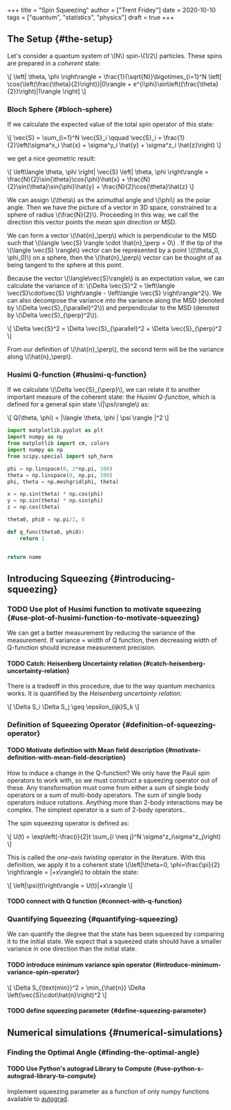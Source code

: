 +++
title = "Spin Squeezing"
author = ["Trent Fridey"]
date = 2020-10-10
tags = ["quantum", "statistics", "physics"]
draft = true
+++

## The Setup {#the-setup}

Let's consider a quantum system of \\(N\\) spin-\\(1/2\\) particles.
These spins are prepared in a _coherent_ state:

\\[
  \left| \theta, \phi \right\rangle = \frac{1}{\sqrt{N}}\bigotimes\_{i=1}^N  \left[
    \cos{\left(\frac{\theta}{2}\right)}|0\rangle +
    e^{i\phi}\sin\left({\frac{\theta}{2}}\right)|1\rangle
  \right]
  \\]


### Bloch Sphere {#bloch-sphere}

If we calculate the expected value of the total spin operator of this state:

\\[
  \vec{S} = \sum\_{i=1}^N \vec{S}\_i
  \qquad
  \vec{S}\_i = \frac{1}{2}\left(\sigma^x\_i \hat{x} + \sigma^y\_i \hat{y} + \sigma^z\_i \hat{z}\right)
  \\]

we get a nice geometric result:

\\[
  \left\langle \theta, \phi \right| \vec{S} \left| \theta, \phi \right\rangle =
  \frac{N}{2}\sin{\theta}\cos{\phi}\hat{x} +
  \frac{N}{2}\sin{\theta}\sin{\phi}\hat{y} +
  \frac{N}{2}\cos{\theta}\hat{z}
  \\]

We can assign \\(\theta\\) as the azimuthal angle and \\(\phi\\) as the polar angle.
Then we have the picture of a vector in 3D space, constrained to a sphere of radius \\(\frac{N}{2}\\).
Proceeding in this way, we call the direction this vector points the _mean spin direction_ or MSD.

We can form a vector \\(\hat{n}\_\perp\\) which is perpendicular to the MSD such that \\(\langle \vec{S} \rangle \cdot \hat{n}\_\perp = 0\\)  .
If the tip of the \\(\langle \vec{S} \rangle\\) vector can be represented by a point \\((\theta\_0, \phi\_0)\\) on a sphere, then the \\(\hat{n}\_\perp\\) vector can be thought of as being tangent to the sphere at this point.

Because the vector \\(\langle\vec{S}\rangle\\) is an expectation value, we can calculate the variance of it: \\(\Delta \vec{S}^2 = \left\langle \vec{S}\cdot\vec{S} \right\rangle - \left\langle \vec{S} \right\rangle^2\\).
We can also decompose the variance into the variance along the MSD (denoted by \\(\Delta \vec{S}\_{\parallel}^2\\)) and perpendicular to the MSD (denoted by \\(\Delta \vec{S}\_{\perp}^2\\)).

\\[
\Delta \vec{S}^2 = \Delta \vec{S}\_{\parallel}^2 + \Delta \vec{S}\_{\perp}^2
\\]

From our definition of \\(\hat{n}\_\perp\\), the second term will be the variance along \\(\hat{n}\_\perp\\).


### Husimi Q-function {#husimi-q-function}

If we calculate \\(\Delta \vec{S}\_{\perp}\\), we can relate it to another important measure of the coherent state: the _Husimi Q-function_, which is defined for a general spin state \\(|\psi\rangle\\) as:

\\[
  Q(\theta, \phi) = |\langle \theta, \phi | \psi \rangle |^2
  \\]

```python
import matplotlib.pyplot as plt
import numpy as np
from matplotlib import cm, colors
import numpy as np
from scipy.special import sph_harm

phi = np.linspace(0, 2*np.pi, 100)
theta = np.linspace(0, np.pi, 100)
phi, theta = np.meshgrid(phi, theta)

x = np.sin(theta) * np.cos(phi)
y = np.sin(theta) * np.sin(phi)
z = np.cos(theta)

theta0, phi0 = np.pi/2, 0

def q_func(theta0, phi0):
    return 1


return name
```


## Introducing Squeezing {#introducing-squeezing}


### <span class="org-todo todo TODO">TODO</span> Use plot of Husimi function to motivate squeezing {#use-plot-of-husimi-function-to-motivate-squeezing}

We can get a better measurement by reducing the variance of the measurement.
If variance = width of Q function, then decreasing width of Q-function should increase measurement precision.


#### <span class="org-todo todo TODO">TODO</span> Catch: Heisenberg Uncertainty relation {#catch-heisenberg-uncertainty-relation}

There is a tradeoff in this procedure, due to the way quantum mechanics works.
It is quantified by the _Heisenberg uncertainty relation_:

\\[
    \Delta S\_i \Delta S\_j \geq \epsilon\_{ijk}S\_k
    \\]


### Definition of Squeezing Operator {#definition-of-squeezing-operator}


#### <span class="org-todo todo TODO">TODO</span> Motivate definition with Mean field description {#motivate-definition-with-mean-field-description}

How to induce a change in the Q-function?
We only have the Pauli spin operators to work with, so we must construct a squeezing operator out of these.
Any transformation must come from either a sum of single body operators or a sum of multi-body operators.
The sum of single body operators induce rotations.
Anything more than 2-body interactions may be complex.
The simplest operator is a sum of 2-body operators..

The spin squeezing operator is defined as:

\\[
   U(t) = \exp\left(-\frac{i}{2}t \sum\_{i \neq j}^N \sigma^z\_i\sigma^z\_j\right)
   \\]

This is called the _one-axis twisting_ operator in the literature.
With this definition, we apply it to a coherent state \\(\left|\theta=0, \phi=\frac{\pi}{2} \right\rangle = |+x\rangle\\) to  obtain the state:

\\[
   \left|\psi(t)\right\rangle = U(t)|+x\rangle
   \\]


#### <span class="org-todo todo TODO">TODO</span> connect with Q function {#connect-with-q-function}


### Quantifying Squeezing {#quantifying-squeezing}

We can quantify the degree that the state has been squeezed by comparing it to the initial state.
We expect that a squeezed state should have a smaller variance in one direction than the initial state.


#### <span class="org-todo todo TODO">TODO</span> introduce minimum variance spin operator {#introduce-minimum-variance-spin-operator}

\\[
  \Delta S\_{\text{min}}^2 = \min\_{\hat{n}} \Delta \left(\vec{S}\cdot\hat{n}\right)^2
  \\]


#### <span class="org-todo todo TODO">TODO</span> define squeezing parameter {#define-squeezing-parameter}


## Numerical simulations {#numerical-simulations}


### Finding the Optimal Angle {#finding-the-optimal-angle}


#### <span class="org-todo todo TODO">TODO</span> Use Python's autograd Library to Compute {#use-python-s-autograd-library-to-compute}

Implement squeezing parameter as a function of only numpy functions available to [autograd](https://github.com/HIPS/autograd).
